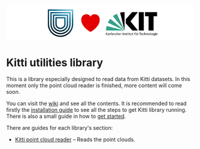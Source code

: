 
![DroidDrive loves Kitti](images/droiddrive_lv_kitti.png)

# Kitti utilities library

This is a library especially designed to read data from Kitti datasets. In this moment only the point cloud reader is finished, more content will come soon.

You can visit the [wiki](https://github.com/DroidDrive/kitti/wiki) and see all the contents. It is recommended to read firstly the [installation guide](https://github.com/DroidDrive/kitti/wiki/1-installation-guide) to see all the steps to get Kitti library running. There is also a small guide in how to [get started](https://github.com/DroidDrive/kitti/wiki/2-getting-started).

There are guides for each library's section:

* [Kitti point cloud reader](https://github.com/DroidDrive/kitti/wiki/3-point-cloud-reader) – Reads the point clouds.

